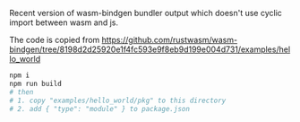 Recent version of wasm-bindgen bundler output which doesn't use cyclic import between wasm and js.

The code is copied from https://github.com/rustwasm/wasm-bindgen/tree/8198d2d25920e1f4fc593e9f8eb9d199e004d731/examples/hello_world

```sh
npm i
npm run build
# then
# 1. copy "examples/hello_world/pkg" to this directory
# 2. add { "type": "module" } to package.json
```

